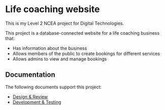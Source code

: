 # Life coaching website

This is my Level 2 NCEA project for Digital Technologies.

This project is a database-connected website for a life coaching business that:
- Has information about the business
- Allows members of the public to create bookings for different services
- Allows admins to view and manage bookings

## Documentation

The following documents support this project:

- [Design & Review](docs/design.md)
- [Development & Testing](docs/development.md)

